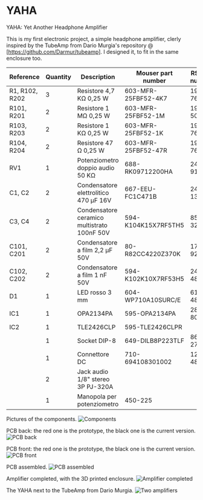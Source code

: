 # YAHA
YAHA: Yet Another Headphone Amplifier

This is my first electronic project, a simple headphone amplifier, clerly inspired by the TubeAmp from Dario Murgia's repository @ [https://github.com/Darmur/tubeamp]. I designed it, to fit in the same enclosure too.

| Reference | Quantity | Description | Mouser part number | RS part number | AliExpress |
| --------- | -------- | ----------- | ------------------ | -------------- | ---------- |
| R1, R102, R202|3|Resistore 4,7 KΩ 0,25 W|603-MFR-25FBF52-4K7|199-7625|
| R101, R201|2|Resistore 1 MΩ 0,25 W|603-MFR-25FBF52-1M|199-5032|
| R103, R203|2|Resistore 1 KΩ 0,25 W|603-MFR-25FBF52-1K|199-7601|
| R104, R204|2|Resistore 47 Ω 0,25 W|603-MFR-25FBF52-47R|199-7623|
| RV1|1|Potenziometro doppio audio 50 KΩ|688-RK09712200HA|249-9159|
| C1, C2|2|Condensatore elettrolitico 470 µF 16V|667-EEU-FC1C471B|249-1338|
| C3, C4|2|Condensatore ceramico multistrato 100nF 50V|594-K104K15X7RF5TH5|852-3277|
| C101, C201|2|Condensatore a film 2,2 µF 50V|80-R82CC4220Z370K |171-9233|
| C102, C202|2|Condensatore a film 1 nF 50V|594-K102K10X7RF53H5|240-4836|
| D1|1|LED rosso 3 mm|604-WP710A10SURC/E|619-4886|
| IC1|1|OPA2134PA|595-OPA2134PA|285-8069|
| IC2|1|TLE2426CLP|595-TLE2426CLPR||
| |1|Socket DIP-8|649-DILB8P223TLF|863-2734|
| |1|Connettore DC|710-694108301002|122-4883|https://www.aliexpress.com/item/33005175186.html
| |2|Jack audio 1/8" stereo 3P PJ-320A|||https://www.aliexpress.com/item/33029465106.html
| |1|Manopola per potenziometro|450-225||


Pictures of the components.
![Components](Media/00%20-%20Components.jpg)

PCB back: the red one is the prototype, the black one is the current version.
![PCB back](Media/00%20-%20PCB%20Back.jpg)

PCB front: the red one is the prototype, the black one is the current version.
![PCB front](Media/00%20-%20PCB%20Front.jpg)

PCB assembled.
![PCB assembled](Media/01%20-%20Assembly.jpg)

Amplifier completed, with the 3D printed enclosure.
![Amplifier completed](Media/02%20-%20Completed.jpg)

The YAHA next to the TubeAmp from Dario Murgia.
![Two amplifiers](Media/TwoAmp.jpg)
